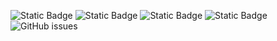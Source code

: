 ![Static Badge](https://img.shields.io/badge/blacklists-60-000000) ![Static Badge](https://img.shields.io/badge/blacklisted-2692057-cc0000) ![Static Badge](https://img.shields.io/badge/whitelisted-2245-00CC00) ![Static Badge](https://img.shields.io/badge/streaming_blacklist-28107-000000) ![GitHub issues](https://img.shields.io/github/issues/fabriziosalmi/blacklists)
